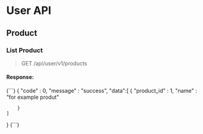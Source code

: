 # User API
## Product
### List Product
>GET /api/user/v1/products
#### Response:
(```)
{
	"code" : 0,
	"message" : "success",
	"data":[
	        {
		"product_id" : 1,
		"name" : "for example produt"
	
		}
	]
}
(```)
